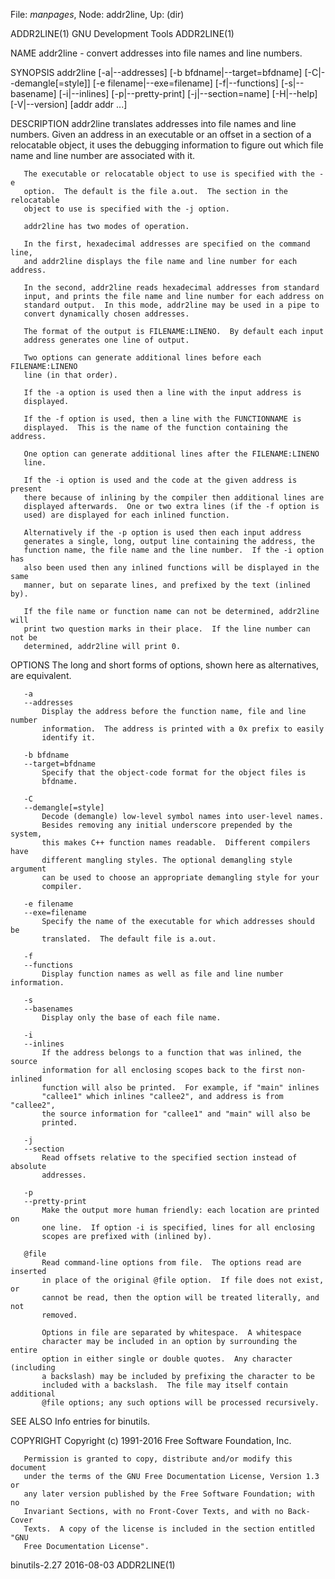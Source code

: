 File: *manpages*,  Node: addr2line,  Up: (dir)

ADDR2LINE(1)                 GNU Development Tools                ADDR2LINE(1)



NAME
       addr2line - convert addresses into file names and line numbers.

SYNOPSIS
       addr2line [-a|--addresses]
                 [-b bfdname|--target=bfdname]
                 [-C|--demangle[=style]]
                 [-e filename|--exe=filename]
                 [-f|--functions] [-s|--basename]
                 [-i|--inlines]
                 [-p|--pretty-print]
                 [-j|--section=name]
                 [-H|--help] [-V|--version]
                 [addr addr ...]

DESCRIPTION
       addr2line translates addresses into file names and line numbers.  Given
       an address in an executable or an offset in a section of a relocatable
       object, it uses the debugging information to figure out which file name
       and line number are associated with it.

       The executable or relocatable object to use is specified with the -e
       option.  The default is the file a.out.  The section in the relocatable
       object to use is specified with the -j option.

       addr2line has two modes of operation.

       In the first, hexadecimal addresses are specified on the command line,
       and addr2line displays the file name and line number for each address.

       In the second, addr2line reads hexadecimal addresses from standard
       input, and prints the file name and line number for each address on
       standard output.  In this mode, addr2line may be used in a pipe to
       convert dynamically chosen addresses.

       The format of the output is FILENAME:LINENO.  By default each input
       address generates one line of output.

       Two options can generate additional lines before each FILENAME:LINENO
       line (in that order).

       If the -a option is used then a line with the input address is
       displayed.

       If the -f option is used, then a line with the FUNCTIONNAME is
       displayed.  This is the name of the function containing the address.

       One option can generate additional lines after the FILENAME:LINENO
       line.

       If the -i option is used and the code at the given address is present
       there because of inlining by the compiler then additional lines are
       displayed afterwards.  One or two extra lines (if the -f option is
       used) are displayed for each inlined function.

       Alternatively if the -p option is used then each input address
       generates a single, long, output line containing the address, the
       function name, the file name and the line number.  If the -i option has
       also been used then any inlined functions will be displayed in the same
       manner, but on separate lines, and prefixed by the text (inlined by).

       If the file name or function name can not be determined, addr2line will
       print two question marks in their place.  If the line number can not be
       determined, addr2line will print 0.

OPTIONS
       The long and short forms of options, shown here as alternatives, are
       equivalent.

       -a
       --addresses
           Display the address before the function name, file and line number
           information.  The address is printed with a 0x prefix to easily
           identify it.

       -b bfdname
       --target=bfdname
           Specify that the object-code format for the object files is
           bfdname.

       -C
       --demangle[=style]
           Decode (demangle) low-level symbol names into user-level names.
           Besides removing any initial underscore prepended by the system,
           this makes C++ function names readable.  Different compilers have
           different mangling styles. The optional demangling style argument
           can be used to choose an appropriate demangling style for your
           compiler.

       -e filename
       --exe=filename
           Specify the name of the executable for which addresses should be
           translated.  The default file is a.out.

       -f
       --functions
           Display function names as well as file and line number information.

       -s
       --basenames
           Display only the base of each file name.

       -i
       --inlines
           If the address belongs to a function that was inlined, the source
           information for all enclosing scopes back to the first non-inlined
           function will also be printed.  For example, if "main" inlines
           "callee1" which inlines "callee2", and address is from "callee2",
           the source information for "callee1" and "main" will also be
           printed.

       -j
       --section
           Read offsets relative to the specified section instead of absolute
           addresses.

       -p
       --pretty-print
           Make the output more human friendly: each location are printed on
           one line.  If option -i is specified, lines for all enclosing
           scopes are prefixed with (inlined by).

       @file
           Read command-line options from file.  The options read are inserted
           in place of the original @file option.  If file does not exist, or
           cannot be read, then the option will be treated literally, and not
           removed.

           Options in file are separated by whitespace.  A whitespace
           character may be included in an option by surrounding the entire
           option in either single or double quotes.  Any character (including
           a backslash) may be included by prefixing the character to be
           included with a backslash.  The file may itself contain additional
           @file options; any such options will be processed recursively.

SEE ALSO
       Info entries for binutils.

COPYRIGHT
       Copyright (c) 1991-2016 Free Software Foundation, Inc.

       Permission is granted to copy, distribute and/or modify this document
       under the terms of the GNU Free Documentation License, Version 1.3 or
       any later version published by the Free Software Foundation; with no
       Invariant Sections, with no Front-Cover Texts, and with no Back-Cover
       Texts.  A copy of the license is included in the section entitled "GNU
       Free Documentation License".



binutils-2.27                     2016-08-03                      ADDR2LINE(1)
